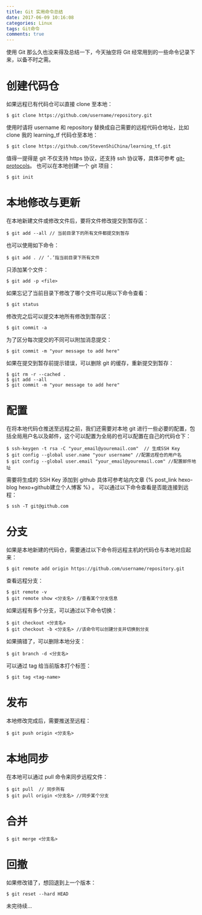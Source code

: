```yaml
---
title: Git 实用命令总结
date: 2017-06-09 10:16:08
categories: Linux
tags: Git命令
comments: true
---
```

使用 Git 那么久也没来得及总结一下，今天抽空将 Git 经常用到的一些命令记录下来，以备不时之需。
# 创建代码仓
如果远程已有代码仓可以直接 clone 至本地：
   ```
 $ git clone https://github.com/username/repository.git
   ```
使用时请将 username 和 repository 替换成自己需要的远程代码仓地址，比如 clone 我的 learning_tf 代码仓至本地：
   ```
$ git clone https://github.com/StevenShiChina/learning_tf.git
   ```
值得一提得是 git 不仅支持 https 协议，还支持 ssh 协议等，具体可参考 [git-protocols](https://git-scm.com/book/id/v2/Git-on-the-Server-The-Protocols)。
也可以在本地创建一个 git 项目：
   ```
 $ git init
   ```
<!--more-->
# 本地修改与更新
在本地新建文件或修改文件后，要将文件修改提交到暂存区：
   ```
 $ git add --all // 当前目录下的所有文件都提交到暂存
   ```
也可以使用如下命令：
   ```
 $ git add . // ‘.’指当前目录下所有文件
   ```
只添加某个文件：
   ```
 $ git add -p <file>
   ```
如果忘记了当前目录下修改了哪个文件可以用以下命令查看：
   ```
 $ git status
   ```
修改完之后可以提交本地所有修改到暂存区：
   ```
 $ git commit -a
   ```
为了区分每次提交的不同可以附加消息提交：
   ```
 $ git commit -m "your message to add here"
   ```
 如果在提交到暂存前提示错误，可以删除 git 的缓存，重新提交到暂存：
   ```
 $ git rm -r --cached .
 $ git add --all
 $ git commit -m "your message to add here"
   ```

# 配置
在将本地代码仓推送至远程之前，我们还需要对本地 git 进行一些必要的配置，包括全局用户名以及邮件，这个可以配置为全局的也可以配置在自己的代码仓下：
   ```
 $ ssh-keygen -t rsa -C "your_email@youremail.com"  // 生成SSH Key
 $ git config --global user.name "your username" //配置远程仓的用户名
 $ git config --global user.email "your_email@youremail.com" //配置邮件地址
   ```
需要将生成的 SSH Key 添加到 github 具体可参考站内文章 {% post_link hexo-blog hexo+github建立个人博客 %} 。
可以通过以下命令查看是否能连接到远程：
   ```
 $ ssh -T git@github.com
   ```
# 分支
如果是本地新建的代码仓，需要通过以下命令将远程主机的代码仓与本地对应起来：
   ```
 $ git remote add origin https://github.com/username/repository.git
   ```
查看远程分支：
   ```
 $ git remote -v
 $ git remote show <分支名> //查看某个分支信息
   ```
如果远程有多个分支，可以通过以下命令切换：
   ```
 $ git checkout <分支名>
 $ git checkout -b <分支名> //该命令可以创建分支并切换到分支
   ```
如果搞错了，可以删除本地分支：
   ```
 $ git branch -d <分支名>
   ```
可以通过 tag 给当前版本打个标签：
   ```
 $ git tag <tag-name>
   ```
# 发布
本地修改完成后，需要推送至远程：
   ```
 $ git push origin <分支名>
   ```
# 本地同步
在本地可以通过 pull 命令来同步远程文件：
   ```
 $ git pull  // 同步所有
 $ git pull origin <分支名> //同步某个分支
   ```
# 合并

   ```
 $ git merge <分支名>
   ```
# 回撤
如果修改错了，想回退到上一个版本：
   ```
 $ git reset --hard HEAD
   ```
未完待续...